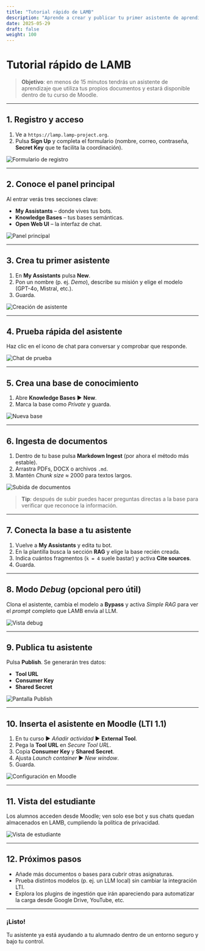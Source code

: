 ```yaml
---
title: "Tutorial rápido de LAMB"
description: "Aprende a crear y publicar tu primer asistente de aprendizaje en menos de 15 minutos"
date: 2025-05-29
draft: false
weight: 100
---
```


# Tutorial rápido de **LAMB**

> **Objetivo**: en menos de 15 minutos tendrás un asistente de aprendizaje que utiliza tus propios documentos y estará disponible dentro de tu curso de Moodle.

---

## 1. Registro y acceso

1. Ve a `https://lamp.lamp-project.org`.
2. Pulsa **Sign Up** y completa el formulario (nombre, correo, contraseña, **Secret Key** que te facilita la coordinación).

![Formulario de registro](/images/screenshots/frame_0004.png)

---

## 2. Conoce el panel principal

Al entrar verás tres secciones clave:

* **My Assistants** – donde vives tus bots.
* **Knowledge Bases** – tus bases semánticas.
* **Open Web UI** – la interfaz de chat.

![Panel principal](/images/screenshots/frame_0016.png)

---

## 3. Crea tu primer asistente

1. En **My Assistants** pulsa **New**.
2. Pon un nombre (p. ej. *Demo*), describe su misión y elige el modelo (GPT-4o, Mistral, etc.).
3. Guarda.

![Creación de asistente](/images/screenshots/frame_0030.png)

---

## 4. Prueba rápida del asistente

Haz clic en el icono de chat para conversar y comprobar que responde.

![Chat de prueba](/images/screenshots/frame_0045.png)

---

## 5. Crea una base de conocimiento

1. Abre **Knowledge Bases** ► **New**.
2. Marca la base como *Private* y guarda.

![Nueva base](/images/screenshots/frame_0058.png)

---

## 6. Ingesta de documentos

1. Dentro de tu base pulsa **Markdown Ingest** (por ahora el método más estable).
2. Arrastra PDFs, DOCX o archivos `.md`.
3. Mantén *Chunk size* ≈ 2000 para textos largos.

![Subida de documentos](/images/screenshots/frame_0068.png)

> **Tip**: después de subir puedes hacer preguntas directas a la base para verificar que reconoce la información.

---

## 7. Conecta la base a tu asistente

1. Vuelve a **My Assistants** y edita tu bot.
2. En la plantilla busca la sección **RAG** y elige la base recién creada.
3. Indica cuántos fragmentos (`k = 4` suele bastar) y activa **Cite sources**.
4. Guarda.

---

## 8. Modo *Debug* (opcional pero útil)

Clona el asistente, cambia el modelo a **Bypass** y activa *Simple RAG* para ver el *prompt* completo que LAMB envía al LLM.

![Vista debug](/images/screenshots/frame_0082.png)

---

## 9. Publica tu asistente

Pulsa **Publish**. Se generarán tres datos:

* **Tool URL**
* **Consumer Key**
* **Shared Secret**

![Pantalla Publish](/images/screenshots/frame_0090.png)

---

## 10. Inserta el asistente en Moodle (LTI 1.1)

1. En tu curso ► *Añadir actividad* ► **External Tool**.
2. Pega la **Tool URL** en *Secure Tool URL*.
3. Copia **Consumer Key** y **Shared Secret**.
4. Ajusta *Launch container* ► *New window*.
5. Guarda.

![Configuración en Moodle](/images/screenshots/frame_0096.png)

---

## 11. Vista del estudiante

Los alumnos acceden desde Moodle; ven solo ese bot y sus chats quedan almacenados en LAMB, cumpliendo la política de privacidad.

![Vista de estudiante](/images/screenshots/frame_0101.png)

---

## 12. Próximos pasos

* Añade más documentos o bases para cubrir otras asignaturas.
* Prueba distintos modelos (p. ej. un LLM local) sin cambiar la integración LTI.
* Explora los plugins de ingestión que irán apareciendo para automatizar la carga desde Google Drive, YouTube, etc.

---

### ¡Listo!
Tu asistente ya está ayudando a tu alumnado dentro de un entorno seguro y bajo tu control.
